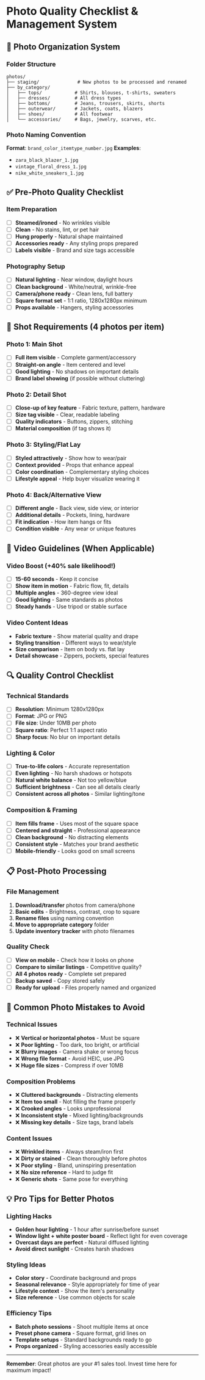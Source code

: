 # Photo Quality Checklist & Management System

## 📁 Photo Organization System

### Folder Structure
```
photos/
├── staging/              # New photos to be processed and renamed
├── by_category/
│   ├── tops/            # Shirts, blouses, t-shirts, sweaters
│   ├── dresses/         # All dress types
│   ├── bottoms/         # Jeans, trousers, skirts, shorts  
│   ├── outerwear/       # Jackets, coats, blazers
│   ├── shoes/           # All footwear
│   └── accessories/     # Bags, jewelry, scarves, etc.
```

### Photo Naming Convention
**Format**: `brand_color_itemtype_number.jpg`
**Examples**:
- `zara_black_blazer_1.jpg`
- `vintage_floral_dress_1.jpg` 
- `nike_white_sneakers_1.jpg`

## ✅ Pre-Photo Quality Checklist

### Item Preparation
- [ ] **Steamed/ironed** - No wrinkles visible
- [ ] **Clean** - No stains, lint, or pet hair
- [ ] **Hung properly** - Natural shape maintained
- [ ] **Accessories ready** - Any styling props prepared
- [ ] **Labels visible** - Brand and size tags accessible

### Photography Setup  
- [ ] **Natural lighting** - Near window, daylight hours
- [ ] **Clean background** - White/neutral, wrinkle-free
- [ ] **Camera/phone ready** - Clean lens, full battery
- [ ] **Square format set** - 1:1 ratio, 1280x1280px minimum
- [ ] **Props available** - Hangers, styling accessories

## 📸 Shot Requirements (4 photos per item)

### Photo 1: Main Shot
- [ ] **Full item visible** - Complete garment/accessory
- [ ] **Straight-on angle** - Item centered and level
- [ ] **Good lighting** - No shadows on important details
- [ ] **Brand label showing** (if possible without cluttering)

### Photo 2: Detail Shot  
- [ ] **Close-up of key feature** - Fabric texture, pattern, hardware
- [ ] **Size tag visible** - Clear, readable labeling
- [ ] **Quality indicators** - Buttons, zippers, stitching
- [ ] **Material composition** (if tag shows it)

### Photo 3: Styling/Flat Lay
- [ ] **Styled attractively** - Show how to wear/pair
- [ ] **Context provided** - Props that enhance appeal
- [ ] **Color coordination** - Complementary styling choices
- [ ] **Lifestyle appeal** - Help buyer visualize wearing it

### Photo 4: Back/Alternative View
- [ ] **Different angle** - Back view, side view, or interior
- [ ] **Additional details** - Pockets, lining, hardware
- [ ] **Fit indication** - How item hangs or fits
- [ ] **Condition visible** - Any wear or unique features

## 🎥 Video Guidelines (When Applicable)

### Video Boost (+40% sale likelihood!)
- [ ] **15-60 seconds** - Keep it concise
- [ ] **Show item in motion** - Fabric flow, fit, details
- [ ] **Multiple angles** - 360-degree view ideal
- [ ] **Good lighting** - Same standards as photos
- [ ] **Steady hands** - Use tripod or stable surface

### Video Content Ideas
- **Fabric texture** - Show material quality and drape
- **Styling transition** - Different ways to wear/style
- **Size comparison** - Item on body vs. flat lay
- **Detail showcase** - Zippers, pockets, special features

## 🔍 Quality Control Checklist

### Technical Standards
- [ ] **Resolution**: Minimum 1280x1280px
- [ ] **Format**: JPG or PNG
- [ ] **File size**: Under 10MB per photo
- [ ] **Square ratio**: Perfect 1:1 aspect ratio
- [ ] **Sharp focus**: No blur on important details

### Lighting & Color
- [ ] **True-to-life colors** - Accurate representation
- [ ] **Even lighting** - No harsh shadows or hotspots  
- [ ] **Natural white balance** - Not too yellow/blue
- [ ] **Sufficient brightness** - Can see all details clearly
- [ ] **Consistent across all photos** - Similar lighting/tone

### Composition & Framing
- [ ] **Item fills frame** - Uses most of the square space
- [ ] **Centered and straight** - Professional appearance
- [ ] **Clean background** - No distracting elements
- [ ] **Consistent style** - Matches your brand aesthetic
- [ ] **Mobile-friendly** - Looks good on small screens

## 📋 Post-Photo Processing

### File Management
1. **Download/transfer** photos from camera/phone
2. **Basic edits** - Brightness, contrast, crop to square
3. **Rename files** using naming convention
4. **Move to appropriate category** folder
5. **Update inventory tracker** with photo filenames

### Quality Check
- [ ] **View on mobile** - Check how it looks on phone
- [ ] **Compare to similar listings** - Competitive quality?
- [ ] **All 4 photos ready** - Complete set prepared
- [ ] **Backup saved** - Copy stored safely
- [ ] **Ready for upload** - Files properly named and organized

## 🚫 Common Photo Mistakes to Avoid

### Technical Issues
- ❌ **Vertical or horizontal photos** - Must be square
- ❌ **Poor lighting** - Too dark, too bright, or artificial
- ❌ **Blurry images** - Camera shake or wrong focus
- ❌ **Wrong file format** - Avoid HEIC, use JPG
- ❌ **Huge file sizes** - Compress if over 10MB

### Composition Problems  
- ❌ **Cluttered backgrounds** - Distracting elements
- ❌ **Item too small** - Not filling the frame properly
- ❌ **Crooked angles** - Looks unprofessional
- ❌ **Inconsistent style** - Mixed lighting/backgrounds
- ❌ **Missing key details** - Size tags, brand labels

### Content Issues
- ❌ **Wrinkled items** - Always steam/iron first
- ❌ **Dirty or stained** - Clean thoroughly before photos
- ❌ **Poor styling** - Bland, uninspiring presentation
- ❌ **No size reference** - Hard to judge fit
- ❌ **Generic shots** - Same pose for everything

## 💡 Pro Tips for Better Photos

### Lighting Hacks
- **Golden hour lighting** - 1 hour after sunrise/before sunset
- **Window light + white poster board** - Reflect light for even coverage
- **Overcast days are perfect** - Natural diffused lighting
- **Avoid direct sunlight** - Creates harsh shadows

### Styling Ideas
- **Color story** - Coordinate background and props
- **Seasonal relevance** - Style appropriately for time of year
- **Lifestyle context** - Show the item's personality
- **Size reference** - Use common objects for scale

### Efficiency Tips
- **Batch photo sessions** - Shoot multiple items at once
- **Preset phone camera** - Square format, grid lines on
- **Template setups** - Standard backgrounds ready to go
- **Props organized** - Styling accessories easily accessible

---

**Remember**: Great photos are your #1 sales tool. Invest time here for maximum impact!